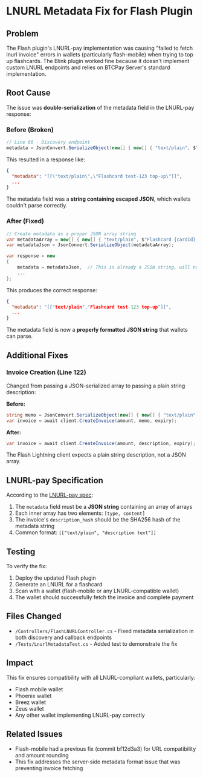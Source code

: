 # LNURL Metadata Fix for Flash Plugin

## Problem
The Flash plugin's LNURL-pay implementation was causing "failed to fetch lnurl invoice" errors in wallets (particularly flash-mobile) when trying to top up flashcards. The Blink plugin worked fine because it doesn't implement custom LNURL endpoints and relies on BTCPay Server's standard implementation.

## Root Cause
The issue was **double-serialization** of the metadata field in the LNURL-pay response:

### Before (Broken)
```csharp
// Line 66 - Discovery endpoint
metadata = JsonConvert.SerializeObject(new[] { new[] { "text/plain", $"Flashcard {cardId} top-up" } })
```

This resulted in a response like:
```json
{
  "metadata": "[[\"text/plain\",\"Flashcard test-123 top-up\"]]",
  ...
}
```

The metadata field was a **string containing escaped JSON**, which wallets couldn't parse correctly.

### After (Fixed)
```csharp
// Create metadata as a proper JSON array string
var metadataArray = new[] { new[] { "text/plain", $"Flashcard {cardId} top-up" } };
var metadataJson = JsonConvert.SerializeObject(metadataArray);

var response = new
{
    metadata = metadataJson,  // This is already a JSON string, will not be double-serialized
    ...
};
```

This produces the correct response:
```json
{
  "metadata": "[["text/plain","Flashcard test-123 top-up"]]",
  ...
}
```

The metadata field is now a **properly formatted JSON string** that wallets can parse.

## Additional Fixes

### Invoice Creation (Line 122)
Changed from passing a JSON-serialized array to passing a plain string description:

**Before:**
```csharp
string memo = JsonConvert.SerializeObject(new[] { new[] { "text/plain", description } });
var invoice = await client.CreateInvoice(amount, memo, expiry);
```

**After:**
```csharp
var invoice = await client.CreateInvoice(amount, description, expiry);
```

The Flash Lightning client expects a plain string description, not a JSON array.

## LNURL-pay Specification
According to the [LNURL-pay spec](https://github.com/lnurl/luds/blob/luds/06.md):

1. The `metadata` field must be a **JSON string** containing an array of arrays
2. Each inner array has two elements: `[type, content]`
3. The invoice's `description_hash` should be the SHA256 hash of the metadata string
4. Common format: `[["text/plain", "description text"]]`

## Testing
To verify the fix:

1. Deploy the updated Flash plugin
2. Generate an LNURL for a flashcard
3. Scan with a wallet (flash-mobile or any LNURL-compatible wallet)
4. The wallet should successfully fetch the invoice and complete payment

## Files Changed
- `/Controllers/FlashLNURLController.cs` - Fixed metadata serialization in both discovery and callback endpoints
- `/Tests/LnurlMetadataTest.cs` - Added test to demonstrate the fix

## Impact
This fix ensures compatibility with all LNURL-compliant wallets, particularly:
- Flash mobile wallet
- Phoenix wallet
- Breez wallet
- Zeus wallet
- Any other wallet implementing LNURL-pay correctly

## Related Issues
- Flash-mobile had a previous fix (commit bf12d3a3) for URL compatibility and amount rounding
- This fix addresses the server-side metadata format issue that was preventing invoice fetching